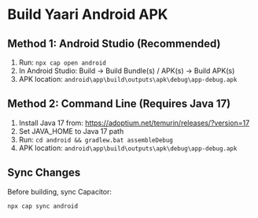 # Build Yaari Android APK

## Method 1: Android Studio (Recommended)
1. Run: `npx cap open android`
2. In Android Studio: Build → Build Bundle(s) / APK(s) → Build APK(s)
3. APK location: `android\app\build\outputs\apk\debug\app-debug.apk`

## Method 2: Command Line (Requires Java 17)
1. Install Java 17 from: https://adoptium.net/temurin/releases/?version=17
2. Set JAVA_HOME to Java 17 path
3. Run: `cd android && gradlew.bat assembleDebug`
4. APK location: `android\app\build\outputs\apk\debug\app-debug.apk`

## Sync Changes
Before building, sync Capacitor:
```
npx cap sync android
```
